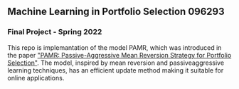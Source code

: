 ## Machine Learning in Portfolio Selection 096293
### Final Project - Spring 2022

This repo is implemantation of the model PAMR, which was introduced in the paper ["PAMR: Passive-Aggressive Mean Reversion Strategy for Portfolio Selection"](https://ink.library.smu.edu.sg/sis_research/2295/).
The model, inspired by mean reversion and passiveaggressive learning techniques, has an efficient update method making it suitable for online applications.
